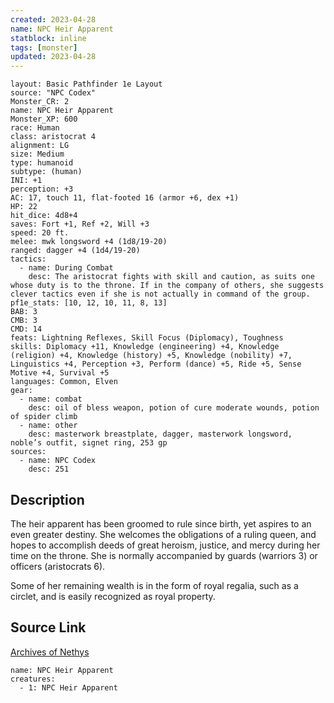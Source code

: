 ```yaml
---
created: 2023-04-28
name: NPC Heir Apparent
statblock: inline
tags: [monster]
updated: 2023-04-28
---
```

```statblock
layout: Basic Pathfinder 1e Layout
source: "NPC Codex"
Monster_CR: 2
name: NPC Heir Apparent
Monster_XP: 600
race: Human
class: aristocrat 4
alignment: LG
size: Medium
type: humanoid
subtype: (human)
INI: +1
perception: +3
AC: 17, touch 11, flat-footed 16 (armor +6, dex +1)
HP: 22
hit_dice: 4d8+4
saves: Fort +1, Ref +2, Will +3
speed: 20 ft.
melee: mwk longsword +4 (1d8/19-20)
ranged: dagger +4 (1d4/19-20)
tactics:
  - name: During Combat
    desc: The aristocrat fights with skill and caution, as suits one whose duty is to the throne. If in the company of others, she suggests clever tactics even if she is not actually in command of the group.
pf1e_stats: [10, 12, 10, 11, 8, 13]
BAB: 3
CMB: 3
CMD: 14
feats: Lightning Reflexes, Skill Focus (Diplomacy), Toughness
skills: Diplomacy +11, Knowledge (engineering) +4, Knowledge (religion) +4, Knowledge (history) +5, Knowledge (nobility) +7, Linguistics +4, Perception +3, Perform (dance) +5, Ride +5, Sense Motive +4, Survival +5
languages: Common, Elven
gear:
  - name: combat
    desc: oil of bless weapon, potion of cure moderate wounds, potion of spider climb
  - name: other
    desc: masterwork breastplate, dagger, masterwork longsword, noble’s outfit, signet ring, 253 gp
sources:
  - name: NPC Codex
    desc: 251
```
## Description
The heir apparent has been groomed to rule since birth, yet aspires to an even greater destiny. She welcomes the obligations of a ruling queen, and hopes to accomplish deeds of great heroism, justice, and mercy during her time on the throne. She is normally accompanied by guards (warriors 3) or officers (aristocrats 6).

Some of her remaining wealth is in the form of royal regalia, such as a circlet, and is easily recognized as royal property.
## Source Link
[Archives of Nethys](https://aonprd.com/NPCDisplay.aspx?ItemName=Heir%20Apparent)
```encounter-table
name: NPC Heir Apparent
creatures:
  - 1: NPC Heir Apparent
```
